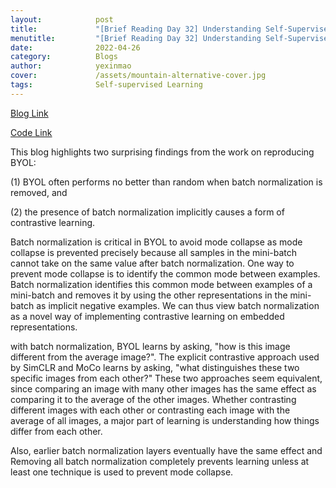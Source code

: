 ```yaml
---
layout:            post
title:             "[Brief Reading Day 32] Understanding Self-Supervised and Contrastive Learning with "Bootstrap Your Own Latent" (BYOL)"
menutitle:         "[Brief Reading Day 32] Understanding Self-Supervised and Contrastive Learning with "Bootstrap Your Own Latent" (BYOL)"
date:              2022-04-26
category:          Blogs
author:            yexinmao
cover:             /assets/mountain-alternative-cover.jpg
tags:              Self-supervised Learning
---
```


[Blog Link](https://generallyintelligent.ai/blog/2020-08-24-understanding-self-supervised-contrastive-learning/)

[Code Link](https://github.com/untitled-ai/self_supervised)

This blog highlights two surprising findings from the work on reproducing BYOL:

(1) BYOL often performs no better than random when batch normalization is removed, and

(2) the presence of batch normalization implicitly causes a form of contrastive learning.

Batch normalization is critical in BYOL to avoid mode collapse as mode collapse is prevented precisely because all samples in the mini-batch cannot take on the same value after batch normalization. One way to prevent mode collapse is to identify the common mode between examples. Batch normalization identifies this common mode between examples of a mini-batch and removes it by using the other representations in the mini-batch as implicit negative examples. We can thus view batch normalization as a novel way of implementing contrastive learning on embedded representations.

with batch normalization, BYOL learns by asking, "how is this image different from the average image?". The explicit contrastive approach used by SimCLR and MoCo learns by asking, "what distinguishes these two specific images from each other?" These two approaches seem equivalent, since comparing an image with many other images has the same effect as comparing it to the average of the other images. Whether contrasting different images with each other or contrasting each image with the average of all images, a major part of learning is understanding how things differ from each other.

Also, earlier batch normalization layers eventually have the same effect and Removing all batch normalization completely prevents learning unless at least one technique is used to prevent mode collapse.

